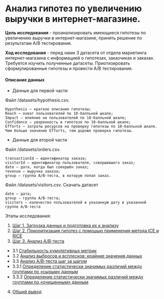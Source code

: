 # Анализ гипотез по увеличению выручки в интернет-магазине.

**Цель исследования** - проанализировать имеющиеся гипотезы по увеличению выручки в интернет-магазине, принять решение по результатам А/В тестирования. 

**Ход исследования** - перед нами 3 датасета от отдела маркетинга интернет-магазина с информацией о гипотезах, заказчиках и заказах. Требуется изучить полученные датасеты. Приотизировать сформулированные гипотезы и провести А/В тестирование.

#### Описание данных

- Данные для первой части

Файл /datasets/hypothesis.csv.

    Hypothesis — краткое описание гипотезы;
    Reach — охват пользователей по 10-балльной шкале;
    Impact — влияние на пользователей по 10-балльной шкале;
    Confidence — уверенность в гипотезе по 10-балльной шкале;
    Efforts — затраты ресурсов на проверку гипотезы по 10-балльной шкале. Чем больше значение Efforts, тем дороже проверка гипотезы.
    
- Данные для второй части

Файл /datasets/orders.csv. 

    transactionId — идентификатор заказа;
    visitorId — идентификатор пользователя, совершившего заказ;
    date — дата, когда был совершён заказ;
    revenue — выручка заказа;
    group — группа A/B-теста, в которую попал заказ.

Файл /datasets/visitors.csv. Скачать датасет

    date — дата;
    group — группа A/B-теста;
    visitors — количество пользователей в указанную дату в указанной группе A/B-теста

Этапы исследования:
1. [Шаг 1. Загрузка данных и подготовка их к анализу](#general_id)
2. [Шаг 2. Приоритизация гипотез с помощью применения метода ICE и RICE](#step_two)
3. [Шаг 3. Анализ A/B-теста](#step_three)
- 3.1 [Стабильность кумулятивных метрик](#step_three_one)
- 3.2 [Анализ выбросов и всплесков: крайние значения данных](#step_three_two)
- 3.3 [Анализ A/B-теста шаг за шагом](#step_three_three)
- 3.3.1 [Определение статистически значимых различий между группами по «сырым» данным](#step_three_three_one)
- 3.3.2 [Определение статистически значимых различий между группами по «очищенным» данным](#step_three_three_two)
4. [Общий вывод](#conclusion_id)
